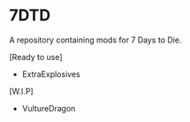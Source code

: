 # 7DTD
A repository containing mods for 7 Days to Die.

[Ready to use]
- ExtraExplosives

[W.I.P]
- VultureDragon
